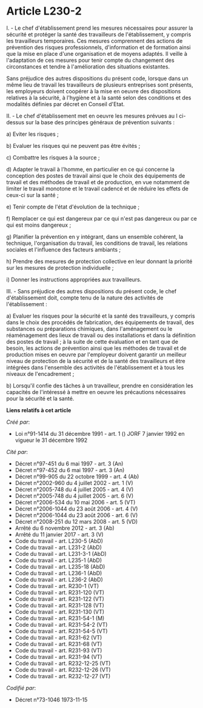 # Article L230-2

I. - Le chef d'établissement prend les mesures nécessaires pour assurer la sécurité et protéger la santé des travailleurs de
l'établissement, y compris les travailleurs temporaires. Ces mesures comprennent des actions de prévention des risques
professionnels, d'information et de formation ainsi que la mise en place d'une organisation et de moyens adaptés. Il veille à
l'adaptation de ces mesures pour tenir compte du changement des circonstances et tendre à l'amélioration des situations
existantes.

Sans préjudice des autres dispositions du présent code, lorsque dans un même lieu de travail les travailleurs de plusieurs
entreprises sont présents, les employeurs doivent coopérer à la mise en oeuvre des dispositions relatives à la sécurité, à
l'hygiène et à la santé selon des conditions et des modalités définies par décret en Conseil d'Etat.

II. - Le chef d'établissement met en oeuvre les mesures prévues au I ci-dessus sur la base des principes généraux de
prévention suivants :

a) Eviter les risques ;

b) Evaluer les risques qui ne peuvent pas être évités ;

c) Combattre les risques à la source ;

d) Adapter le travail à l'homme, en particulier en ce qui concerne la conception des postes de travail ainsi que le choix des
équipements de travail et des méthodes de travail et de production, en vue notamment de limiter le travail monotone et le
travail cadencé et de réduire les effets de ceux-ci sur la santé ;

e) Tenir compte de l'état d'évolution de la technique ;

f) Remplacer ce qui est dangereux par ce qui n'est pas dangereux ou par ce qui est moins dangereux ;

g) Planifier la prévention en y intégrant, dans un ensemble cohérent, la technique, l'organisation du travail, les conditions
de travail, les relations sociales et l'influence des facteurs ambiants ;

h) Prendre des mesures de protection collective en leur donnant la priorité sur les mesures de protection individuelle ;

i) Donner les instructions appropriées aux travailleurs.

III. - Sans préjudice des autres dispositions du présent code, le chef d'établissement doit, compte tenu de la nature des
activités de l'établissement :

a) Evaluer les risques pour la sécurité et la santé des travailleurs, y compris dans le choix des procédés de fabrication,
des équipements de travail, des substances ou préparations chimiques, dans l'aménagement ou le réaménagement des lieux de
travail ou des installations et dans la définition des postes de travail ; à la suite de cette évaluation et en tant que de
besoin, les actions de prévention ainsi que les méthodes de travail et de production mises en oeuvre par l'employeur doivent
garantir un meilleur niveau de protection de la sécurité et de la santé des travailleurs et être intégrées dans l'ensemble
des activités de l'établissement et à tous les niveaux de l'encadrement ;

b) Lorsqu'il confie des tâches à un travailleur, prendre en considération les capacités de l'intéressé à mettre en oeuvre les
précautions nécessaires pour la sécurité et la santé.

**Liens relatifs à cet article**

_Créé par_:

  - Loi n°91-1414 du 31 décembre 1991 - art. 1 () JORF 7 janvier 1992 en vigueur le 31 décembre 1992

_Cité par_:

  - Décret n°97-451 du 6 mai 1997 - art. 3 (An)
  - Décret n°97-452 du 6 mai 1997 - art. 3 (An)
  - Décret n°99-905 du 22 octobre 1999 - art. 4 (Ab)
  - Décret n°2002-960 du 4 juillet 2002 - art. 1 (V)
  - Décret n°2005-748 du 4 juillet 2005 - art. 4 (V)
  - Décret n°2005-748 du 4 juillet 2005 - art. 6 (V)
  - Décret n°2006-534 du 10 mai 2006 - art. 5 (VT)
  - Décret n°2006-1044 du 23 août 2006 - art. 4 (V)
  - Décret n°2006-1044 du 23 août 2006 - art. 6 (V)
  - Décret n°2008-251 du 12 mars 2008 - art. 5 (VD)
  - Arrêté du 6 novembre 2012 - art. 3 (Ab)
  - Arrêté du 11 janvier 2017 - art. 3 (V)
  - Code du travail - art. L230-5 (AbD)
  - Code du travail - art. L231-2 (AbD)
  - Code du travail - art. L231-3-1 (AbD)
  - Code du travail - art. L235-1 (AbD)
  - Code du travail - art. L235-18 (AbD)
  - Code du travail - art. L236-1 (AbD)
  - Code du travail - art. L236-2 (AbD)
  - Code du travail - art. R230-1 (VT)
  - Code du travail - art. R231-120 (VT)
  - Code du travail - art. R231-122 (VT)
  - Code du travail - art. R231-128 (VT)
  - Code du travail - art. R231-130 (VT)
  - Code du travail - art. R231-54-1 (M)
  - Code du travail - art. R231-54-2 (VT)
  - Code du travail - art. R231-54-5 (VT)
  - Code du travail - art. R231-62 (VT)
  - Code du travail - art. R231-68 (VT)
  - Code du travail - art. R231-93 (VT)
  - Code du travail - art. R231-94 (VT)
  - Code du travail - art. R232-12-25 (VT)
  - Code du travail - art. R232-12-26 (VT)
  - Code du travail - art. R232-12-27 (VT)

_Codifié par_:

  - Décret n°73-1046 1973-11-15
